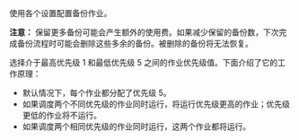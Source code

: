 使用各个设置配置备份作业。

**注意：** 保留更多备份可能会产生额外的使用费。如果减少保留的备份数，下次完成备份流程时可能会删除这些多余的备份。被删除的备份将无法恢复。

选择介于最高优先级 1 和最低优先级 5 之间的作业优先级值。下面介绍了它的工作原理：

-   默认情况下，每个作业都分配了优先级 5。
-   如果调度两个不同优先级的作业同时运行，将运行优先级更高的作业；优先级更低的作业将不运行。
-   如果调度两个相同优先级的作业同时运行，这两个作业都将运行。
